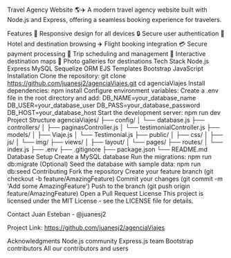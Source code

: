 Travel Agency Website 🌎✈️
A modern travel agency website built with Node.js and Express, offering a seamless booking experience for travelers.

Features
📱 Responsive design for all devices
🔒 Secure user authentication
🏨 Hotel and destination browsing
✈️ Flight booking integration
💳 Secure payment processing
📅 Trip scheduling and management
📍 Interactive destination maps
📸 Photo galleries for destinations
Tech Stack
Node.js
Express
MySQL
Sequelize ORM
EJS Templates
Bootstrap
JavaScript
Installation
Clone the repository:
git clone https://github.com/juanesj2/agenciaViajes.git
cd agenciaViajes
Install dependencies:
npm install
Configure environment variables: Create a .env file in the root directory and add:
DB_NAME=your_database_name
DB_USER=your_database_user
DB_PASS=your_database_password
DB_HOST=your_database_host
Start the development server:
npm run dev
Project Structure
agenciaViajes/
├── config/
│   └── database.js
├── controllers/
│   ├── paginasController.js
│   └── testimonialController.js
├── models/
│   ├── Viaje.js
│   └── Testimonial.js
├── public/
│   ├── css/
│   ├── js/
│   └── img/
├── views/
│   ├── layout/
│   └── pages/
├── routes/
│   └── index.js
├── .env
├── .gitignore
├── package.json
└── README.md
Database Setup
Create a MySQL database
Run the migrations:
npm run db:migrate
(Optional) Seed the database with sample data:
npm run db:seed
Contributing
Fork the repository
Create your feature branch (git checkout -b feature/AmazingFeature)
Commit your changes (git commit -m 'Add some AmazingFeature')
Push to the branch (git push origin feature/AmazingFeature)
Open a Pull Request
License
This project is licensed under the MIT License - see the LICENSE file for details.

Contact
Juan Esteban - @juanesj2

Project Link: https://github.com/juanesj2/agenciaViajes

Acknowledgments
Node.js community
Express.js team
Bootstrap contributors
All our contributors and users
